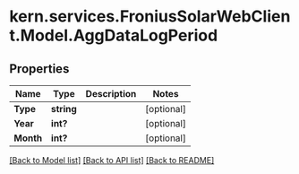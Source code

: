 # kern.services.FroniusSolarWebClient.Model.AggDataLogPeriod

## Properties

Name | Type | Description | Notes
------------ | ------------- | ------------- | -------------
**Type** | **string** |  | [optional] 
**Year** | **int?** |  | [optional] 
**Month** | **int?** |  | [optional] 

[[Back to Model list]](../README.md#documentation-for-models) [[Back to API list]](../README.md#documentation-for-api-endpoints) [[Back to README]](../README.md)

